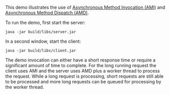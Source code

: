 This demo illustrates the use of [Asynchronous Method Invocation (AMI)][1]
and [Asynchronous Method Dispatch (AMD)][2].

To run the demo, first start the server:

```
java -jar build/libs/server.jar
```

In a second window, start the client:

```
java -jar build/libs/client.jar
```

The demo invocation can either have a short response time or require a
significant amount of time to complete. For the long running request
the client uses AMI and the server uses AMD plus a worker thread to
process the request. While a long request is processing, short
requests are still able to be processed and more long requests can be
queued for processing by the worker thread.

[1]: https://doc.zeroc.com/ice/3.7/language-mappings/java-compat-mapping/client-side-slice-to-java-compat-mapping/asynchronous-method-invocation-ami-in-java-compat
[2]: https://doc.zeroc.com/ice/3.7/language-mappings/java-compat-mapping/server-side-slice-to-java-compat-mapping/asynchronous-method-dispatch-amd-in-java-compat
